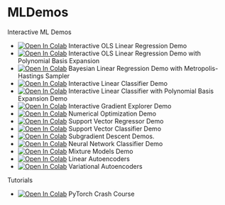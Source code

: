 # MLDemos
Interactive ML Demos

* [![Open In Colab](https://colab.research.google.com/assets/colab-badge.svg)](https://colab.research.google.com/github/reml-lab/MLDemos/blob/master/Linear_Regression.ipynb) Interactive OLS Linear Regression Demo
* [![Open In Colab](https://colab.research.google.com/assets/colab-badge.svg)](https://colab.research.google.com/github/reml-lab/MLDemos/blob/master/Linear_Regression_Polynomial_Basis.ipynb) Interactive OLS Linear Regression Demo with Polynomial Basis Expansion
* [![Open In Colab](https://colab.research.google.com/assets/colab-badge.svg)](https://colab.research.google.com/github/reml-lab/MLDemos/blob/master/Bayesian_Linear_Regression.ipynb) Bayesian Linear Regression Demo with Metropolis-Hastings Sampler
* [![Open In Colab](https://colab.research.google.com/assets/colab-badge.svg)](https://colab.research.google.com/github/reml-lab/MLDemos/blob/master/Linear_Classifier.ipynb) Interactive Linear Classifier Demo
* [![Open In Colab](https://colab.research.google.com/assets/colab-badge.svg)](https://colab.research.google.com/github/reml-lab/MLDemos/blob/master/Linear_Classifier_Polynomial_Basis.ipynb) Interactive Linear Classifier with Polynomial Basis Expansion Demo
* [![Open In Colab](https://colab.research.google.com/assets/colab-badge.svg)](https://colab.research.google.com/github/reml-lab/MLDemos/blob/master/Gradient_Explorer.ipynb) Interactive Gradient Explorer Demo 
* [![Open In Colab](https://colab.research.google.com/assets/colab-badge.svg)](https://colab.research.google.com/github/reml-lab/MLDemos/blob/master/Numerical_Optimization.ipynb) Numerical Optimization Demo
* [![Open In Colab](https://colab.research.google.com/assets/colab-badge.svg)](https://colab.research.google.com/github/reml-lab/MLDemos/blob/master/SVR.ipynb) Support Vector Regressor Demo
* [![Open In Colab](https://colab.research.google.com/assets/colab-badge.svg)](https://colab.research.google.com/github/reml-lab/MLDemos/blob/master/SVC.ipynb) Support Vector Classifier Demo
* [![Open In Colab](https://colab.research.google.com/assets/colab-badge.svg)](https://colab.research.google.com/github/reml-lab/MLDemos/blob/master/Subgradient_Descent.ipynb) Subgradient Descent Demos.
* [![Open In Colab](https://colab.research.google.com/assets/colab-badge.svg)](https://colab.research.google.com/github/reml-lab/MLDemos/blob/master/Neural_Networks.ipynb) Neural Network Classifier Demo
* [![Open In Colab](https://colab.research.google.com/assets/colab-badge.svg)](https://colab.research.google.com/github/reml-lab/MLDemos/blob/master/Mixture%20Models.ipynb) Mixture Models Demo 
* [![Open In Colab](https://colab.research.google.com/assets/colab-badge.svg)](https://colab.research.google.com/github/reml-lab/MLDemos/blob/master/Linear_Autoencoders.ipynb) Linear Autoencoders 
* [![Open In Colab](https://colab.research.google.com/assets/colab-badge.svg)](https://colab.research.google.com/github/reml-lab/MLDemos/blob/master/VAE.ipynb) Variational Autoencoders 

Tutorials
* [![Open In Colab](https://colab.research.google.com/assets/colab-badge.svg)](https://colab.research.google.com/github/reml-lab/MLDemos/blob/master/PyTorch%20Crash%20Course.ipynb) PyTorch Crash Course
